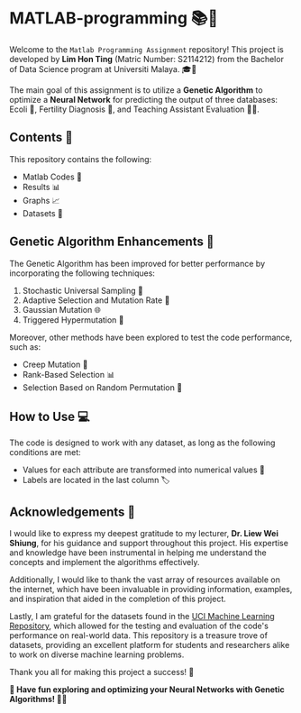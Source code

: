 # MATLAB-programming 📚🚀

Welcome to the `Matlab Programming Assignment` repository! This project is developed by **Lim Hon Ting** (Matric Number: S2114212) from the Bachelor of Data Science program at Universiti Malaya. 🎓🌟

The main goal of this assignment is to utilize a **Genetic Algorithm** to optimize a **Neural Network** for predicting the output of three databases: Ecoli 🦠, Fertility Diagnosis 👼, and Teaching Assistant Evaluation 👩‍🏫. 

## Contents 📖

This repository contains the following:

- Matlab Codes 📝
- Results 📊
- Graphs 📈
- Datasets 📁

## Genetic Algorithm Enhancements 🧬

The Genetic Algorithm has been improved for better performance by incorporating the following techniques:

1. Stochastic Universal Sampling 🎲
2. Adaptive Selection and Mutation Rate 🔄
3. Gaussian Mutation 🌐
4. Triggered Hypermutation 🚀

Moreover, other methods have been explored to test the code performance, such as:

- Creep Mutation 👣
- Rank-Based Selection 📊
- Selection Based on Random Permutation 🔀

## How to Use 💻

The code is designed to work with any dataset, as long as the following conditions are met:

- Values for each attribute are transformed into numerical values 🔢
- Labels are located in the last column 🏷️

## Acknowledgements 🙏

I would like to express my deepest gratitude to my lecturer, **Dr. Liew Wei Shiung**, for his guidance and support throughout this project. His expertise and knowledge have been instrumental in helping me understand the concepts and implement the algorithms effectively.

Additionally, I would like to thank the vast array of resources available on the internet, which have been invaluable in providing information, examples, and inspiration that aided in the completion of this project.

Lastly, I am grateful for the datasets found in the [UCI Machine Learning Repository](https://archive-beta.ics.uci.edu/), which allowed for the testing and evaluation of the code's performance on real-world data. This repository is a treasure trove of datasets, providing an excellent platform for students and researchers alike to work on diverse machine learning problems.

Thank you all for making this project a success! 🌟


**🎉 Have fun exploring and optimizing your Neural Networks with Genetic Algorithms! 🧠🌐**
